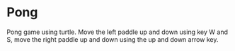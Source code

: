 # Pong
Pong game using turtle. Move the left paddle up and down using key W and S, move the right paddle up and down using the up and down arrow key. 
